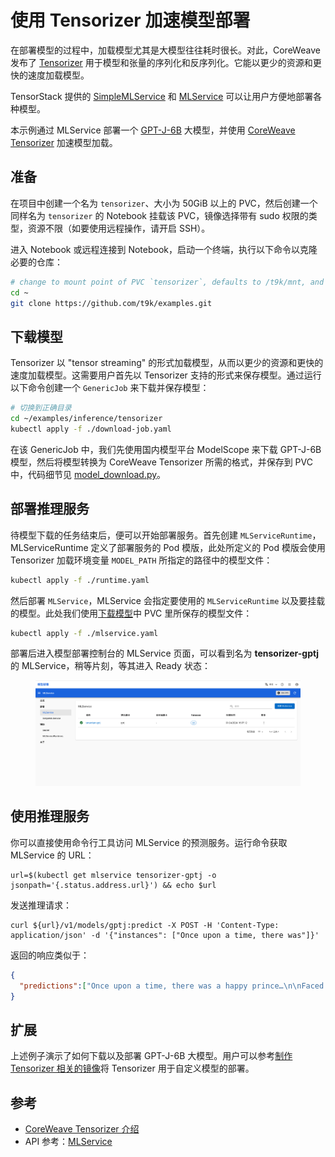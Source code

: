 # 使用 Tensorizer 加速模型部署

在部署模型的过程中，加载模型尤其是大模型往往耗时很长。对此，CoreWeave 发布了 <a target="_blank" rel="noopener noreferrer" href="https://docs.coreweave.com/coreweave-machine-learning-and-ai/inference/tensorizer">Tensorizer</a> 用于模型和张量的序列化和反序列化。它能以更少的资源和更快的速度加载模型。

TensorStack 提供的 [SimpleMLService](../modules/deployment/simplemlservice.md) 和 [MLService](../modules/deployment/mlservice.md) 可以让用户方便地部署各种模型。

本示例通过 MLService 部署一个 <a target="_blank" rel="noopener noreferrer" href="https://huggingface.co/EleutherAI/gpt-j-6b">GPT-J-6B</a> 大模型，并使用 <a target="_blank" rel="noopener noreferrer" href="https://docs.coreweave.com/coreweave-machine-learning-and-ai/inference/tensorizer">CoreWeave Tensorizer</a>  加速模型加载。


## 准备

在项目中创建一个名为 `tensorizer`、大小为 50GiB 以上的 PVC，然后创建一个同样名为 `tensorizer` 的 Notebook 挂载该 PVC，镜像选择带有 sudo 权限的类型，资源不限（如要使用远程操作，请开启 SSH）。

进入 Notebook 或远程连接到 Notebook，启动一个终端，执行以下命令以克隆必要的仓库：

```bash
# change to mount point of PVC `tensorizer`, defaults to /t9k/mnt, and also $HOME
cd ~
git clone https://github.com/t9k/examples.git
```

## 下载模型

Tensorizer 以 "tensor streaming" 的形式加载模型，从而以更少的资源和更快的速度加载模型。这需要用户首先以 Tensorizer 支持的形式来保存模型。通过运行以下命令创建一个 `GenericJob` 来下载并保存模型：

```sh
# 切换到正确目录
cd ~/examples/inference/tensorizer
kubectl apply -f ./download-job.yaml
```

在该 GenericJob 中，我们先使用国内模型平台 ModelScope 来下载 GPT-J-6B 模型，然后将模型转换为 CoreWeave Tensorizer 所需的格式，并保存到 PVC 中，代码细节见 [model_download.py](https://github.com/t9k/examples/blob/master/inference/tensorizer/download/model_download.py)。


## 部署推理服务

待模型下载的任务结束后，便可以开始部署服务。首先创建 `MLServiceRuntime`，MLServiceRuntime 定义了部署服务的 Pod 模版，此处所定义的 Pod 模版会使用 Tensorizer 加载环境变量 `MODEL_PATH` 所指定的路径中的模型文件：

```sh
kubectl apply -f ./runtime.yaml
```

然后部署 `MLService`，MLService 会指定要使用的 `MLServiceRuntime` 以及要挂载的模型。此处我们使用[下载模型](#下载模型)中 PVC 里所保存的模型文件：

```sh
kubectl apply -f ./mlservice.yaml
```

部署后进入模型部署控制台的 MLService 页面，可以看到名为 **tensorizer-gptj** 的 MLService，稍等片刻，等其进入 Ready 状态：

<figure class="screenshot">
    <img alt="ready" src="../assets/examples/deploy-tensorizer/running-status.png" />
</figure>

## 使用推理服务

你可以直接使用命令行工具访问 MLService 的预测服务。运行命令获取 MLService 的 URL：

``` shell
url=$(kubectl get mlservice tensorizer-gptj -o jsonpath='{.status.address.url}') && echo $url
```

发送推理请求：

``` shell
curl ${url}/v1/models/gptj:predict -X POST -H 'Content-Type: application/json' -d '{"instances": ["Once upon a time, there was"]}'
```

返回的响应类似于：

```json
{
  "predictions":["Once upon a time, there was a happy prince…\n\nFaced with a constant barrage of attacks from enemies, this happy prince decided to launch a counterattack and create his own military kingdom. He created a country called Fairy Tail, where no dragon is found, but all dragon"]
}
```

## 扩展

上述例子演示了如何下载以及部署 GPT-J-6B 大模型。用户可以参考[制作 Tensorizer 相关的镜像](https://github.com/t9k/examples/blob/master/inference/tensorizer/README.md#%E5%88%B6%E4%BD%9C-tensorizer-%E7%9B%B8%E5%85%B3%E7%9A%84%E9%95%9C%E5%83%8F)将 Tensorizer 用于自定义模型的部署。

## 参考

- <a target="_blank" rel="noopener noreferrer" href="https://docs.coreweave.com/coreweave-machine-learning-and-ai/inference/tensorizer">CoreWeave Tensorizer 介绍</a> 
- API 参考：[MLService](../../references/api-reference/mlservice.md)